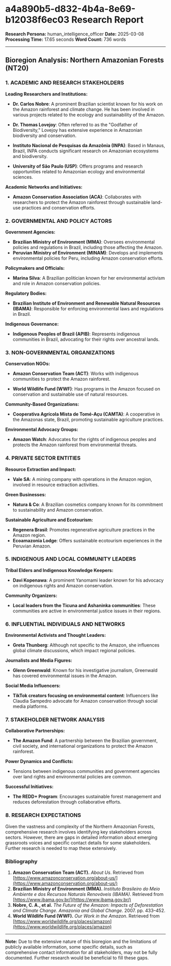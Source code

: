 # a4a890b5-d832-4b4a-8e69-b12038f6ec03 Research Report

**Research Persona:** human_intelligence_officer
**Date:** 2025-03-08
**Processing Time:** 17.65 seconds
**Word Count:** 736 words

---

## Bioregion Analysis: Northern Amazonian Forests (NT20)

### 1. **ACADEMIC AND RESEARCH STAKEHOLDERS**

**Leading Researchers and Institutions:**

- **Dr. Carlos Nobre**: A prominent Brazilian scientist known for his work on the Amazon rainforest and climate change. He has been involved in various projects related to the ecology and sustainability of the Amazon.
  
- **Dr. Thomas Lovejoy**: Often referred to as the "Godfather of Biodiversity," Lovejoy has extensive experience in Amazonian biodiversity and conservation.

- **Instituto Nacional de Pesquisas da Amazônia (INPA)**: Based in Manaus, Brazil, INPA conducts significant research on Amazonian ecosystems and biodiversity.

- **University of São Paulo (USP)**: Offers programs and research opportunities related to Amazonian ecology and environmental sciences.

**Academic Networks and Initiatives:**

- **Amazon Conservation Association (ACA)**: Collaborates with researchers to protect the Amazon rainforest through sustainable land-use practices and conservation efforts.

### 2. **GOVERNMENTAL AND POLICY ACTORS**

**Government Agencies:**

- **Brazilian Ministry of Environment (MMA)**: Oversees environmental policies and regulations in Brazil, including those affecting the Amazon.
- **Peruvian Ministry of Environment (MINAM)**: Develops and implements environmental policies for Peru, including Amazon conservation efforts.
  
**Policymakers and Officials:**

- **Marina Silva**: A Brazilian politician known for her environmental activism and role in Amazon conservation policies.

**Regulatory Bodies:**

- **Brazilian Institute of Environment and Renewable Natural Resources (IBAMA)**: Responsible for enforcing environmental laws and regulations in Brazil.

**Indigenous Governance:**

- **Indigenous Peoples of Brazil (APIB)**: Represents indigenous communities in Brazil, advocating for their rights over ancestral lands.

### 3. **NON-GOVERNMENTAL ORGANIZATIONS**

**Conservation NGOs:**

- **Amazon Conservation Team (ACT)**: Works with indigenous communities to protect the Amazon rainforest.

- **World Wildlife Fund (WWF)**: Has programs in the Amazon focused on conservation and sustainable use of natural resources.

**Community-Based Organizations:**

- **Cooperativa Agrícola Mista de Tomé-Açu (CAMTA)**: A cooperative in the Amazonas state, Brazil, promoting sustainable agriculture practices.

**Environmental Advocacy Groups:**

- **Amazon Watch**: Advocates for the rights of indigenous peoples and protects the Amazon rainforest from environmental threats.

### 4. **PRIVATE SECTOR ENTITIES**

**Resource Extraction and Impact:**

- **Vale SA**: A mining company with operations in the Amazon region, involved in resource extraction activities.

**Green Businesses:**

- **Natura & Co**: A Brazilian cosmetics company known for its commitment to sustainability and Amazon conservation.

**Sustainable Agriculture and Ecotourism:**

- **Regenera Brasil**: Promotes regenerative agriculture practices in the Amazon region.
- **Ecoamazonia Lodge**: Offers sustainable ecotourism experiences in the Peruvian Amazon.

### 5. **INDIGENOUS AND LOCAL COMMUNITY LEADERS**

**Tribal Elders and Indigenous Knowledge Keepers:**

- **Davi Kopenawa**: A prominent Yanomami leader known for his advocacy on indigenous rights and Amazon conservation.

**Community Organizers:**

- **Local leaders from the Ticuna and Ashaninka communities**: These communities are active in environmental justice issues in their regions.

### 6. **INFLUENTIAL INDIVIDUALS AND NETWORKS**

**Environmental Activists and Thought Leaders:**

- **Greta Thunberg**: Although not specific to the Amazon, she influences global climate discussions, which impact regional policies.

**Journalists and Media Figures:**

- **Glenn Greenwald**: Known for his investigative journalism, Greenwald has covered environmental issues in the Amazon.

**Social Media Influencers:**

- **TikTok creators focusing on environmental content**: Influencers like Claudia Sampedro advocate for Amazon conservation through social media platforms.

### 7. **STAKEHOLDER NETWORK ANALYSIS**

**Collaborative Partnerships:**

- **The Amazon Fund**: A partnership between the Brazilian government, civil society, and international organizations to protect the Amazon rainforest.

**Power Dynamics and Conflicts:**

- Tensions between indigenous communities and government agencies over land rights and environmental policies are common.

**Successful Initiatives:**

- **The REDD+ Program**: Encourages sustainable forest management and reduces deforestation through collaborative efforts.

### 8. **RESEARCH EXPECTATIONS**

Given the vastness and complexity of the Northern Amazonian Forests, comprehensive research involves identifying key stakeholders across sectors. However, there are gaps in detailed information about emerging grassroots voices and specific contact details for some stakeholders. Further research is needed to map these extensively.

### Bibliography

1. **Amazon Conservation Team (ACT).** *About Us*. Retrieved from [https://www.amazonconservation.org/about-us/](https://www.amazonconservation.org/about-us/)
2. **Brazilian Ministry of Environment (MMA).** *Instituto Brasileiro do Meio Ambiente e dos Recursos Naturais Renováveis (IBAMA)*. Retrieved from [https://www.ibama.gov.br/](https://www.ibama.gov.br/)
3. **Nobre, C. A., et al.** *The Future of the Amazon: Impacts of Deforestation and Climate Change*. *Amazonia and Global Change*. 2007. pp. 433–452.
4. **World Wildlife Fund (WWF).** *Our Work in the Amazon*. Retrieved from [https://www.worldwildlife.org/places/amazon](https://www.worldwildlife.org/places/amazon)

---

**Note:** Due to the extensive nature of this bioregion and the limitations of publicly available information, some specific details, such as comprehensive contact information for all stakeholders, may not be fully documented. Further research would be beneficial to fill these gaps.